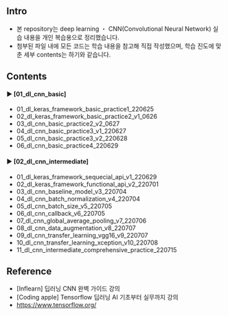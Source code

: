 ####
## Intro
- 본 repository는 deep learning ・ CNN(Convolutional Neural Network) 실습 내용을 개인 복습용으로 정리했습니다.
- 첨부된 파일 내에 모든 코드는 학습 내용을 참고해 직접 작성했으며, 학습 진도에 맞춘 세부 contents는 하기와 같습니다.
####
## Contents
#### ► [01_dl_cnn_basic]
- 01_dl_keras_framework_basic_practice1_220625  
- 02_dl_keras_framework_basic_practice2_v1_0626  
- 03_dl_cnn_basic_practice2_v2_0627  
- 04_dl_cnn_basic_practice3_v1_220627  
- 05_dl_cnn_basic_practice3_v2_220628  
- 06_dl_cnn_basic_practice4_220629  
####
#### ► [02_dl_cnn_intermediate]
- 01_dl_keras_framework_sequecial_api_v1_220629
- 02_dl_keras_framework_functional_api_v2_220701
- 03_dl_cnn_baseline_model_v3_220704
- 04_dl_cnn_batch_normalization_v4_220704
- 05_dl_cnn_batch_size_v5_220705
- 06_dl_cnn_callback_v6_220705
- 07_dl_cnn_global_average_pooling_v7_220706
- 08_dl_cnn_data_augmentation_v8_220707
- 09_dl_cnn_transfer_learning_vgg16_v9_220707
- 10_dl_cnn_transfer_learning_xception_v10_220708
- 11_dl_cnn_intermediate_comprehensive_practice_220715
####
## Reference
- [Inflearn] 딥러닝 CNN 완벽 가이드 강의
- [Coding apple] Tensorflow 딥러닝 AI 기초부터 실무까지 강의
- https://www.tensorflow.org/
####

